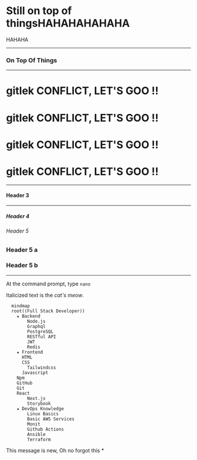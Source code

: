 # Still on top of thingsHAHAHAHAHAHA
HAHAHA
***

### On Top Of Things

***

# gitlek CONFLICT, LET'S GOO !!
# gitlek CONFLICT, LET'S GOO !!
# gitlek CONFLICT, LET'S GOO !!
# gitlek CONFLICT, LET'S GOO !!

***

#### Header 3

***

##### Header 4

###### Header 5

### Header 5 a
### Header 5 b 

***

At the command prompt, type `nano`

Italicized text is the *cat's meow*.

```mermaid
  mindmap
  root((Full Stack Developer))
    ★ Backend
        Node.js
        Graphql
        PostgreSQL
        RESTful API
        JWT
        Redis
    ★ Frontend
      HTML
      CSS
        Tailwindcss
      Javascript
    Npm
    GitHub
    Git
    React
        Next.js
        Storybook
    ★ DevOps Knowledge
        Linux Basics
        Basic AWS Services
        Monit
        Github Actions
        Ansible
        Terraform
```

This message is new, Oh no forgot this *
